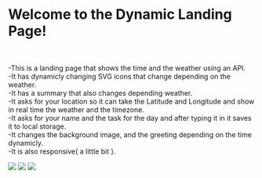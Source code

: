 <h1>Welcome to the Dynamic Landing Page!</h1> <br/> 

-This is a landing page that shows the time and the weather using an API.<br/>-It has dynamicly changing SVG icons that change depending on the weather. <br/>-It has a summary that also changes depending weather.</br>-It asks for your location so it can take the Latitude and Longitude and show in real time the weather and the timezone.<br/>-It asks for your name and the task for the day and after typing it in it saves it to local storage.<br/>-It changes the background image, and the greeting depending on the time dynamicly.<br/>-It is also responsive( a little bit ). 

<img src="gifs/dlp-morning.gif">
<img src="gifs/dlp-afternoon.gif">
<img src="gifs/dlp-night.gif">
